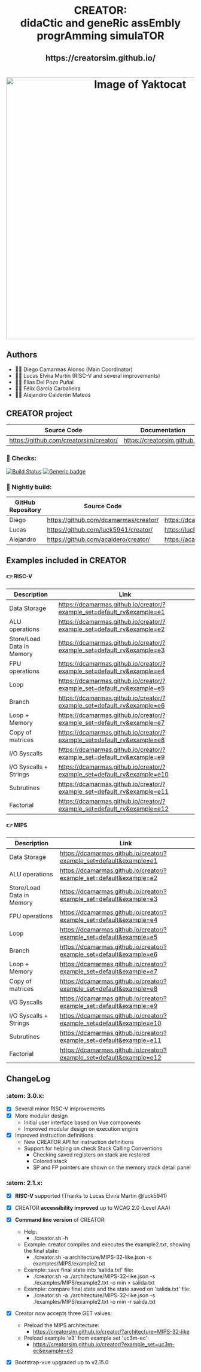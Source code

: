 
<html>
 <h1 align="center">CREATOR: <br>didaCtic and geneRic assEmbly progrAmming simulaTOR</h1>
 <h2 align="center"> https://creatorsim.github.io/ </h2>
 <h1 align="center"><img alt="Image of Yaktocat" width="700vw" src="https://creatorsim.github.io/images/user_mode/execute_program.PNG"></h1>
</html>

## Authors
* :technologist: Diego Camarmas Alonso (Main Coordinator)
* :technologist: Lucas Elvira Martín (RISC-V and several improvements)
* :technologist: Elías Del Pozo Puñal
* :technologist: Félix García Carballeira 
* :technologist: Alejandro Calderón Mateos


## CREATOR project
 
| Source Code                             | Documentation                  | Creator                                | 
|-----------------------------------------|--------------------------------|----------------------------------------| 
| https://github.com/creatorsim/creator/  |  https://creatorsim.github.io/ |  https://creatorsim.github.io/creator/ | 

### :mag_right:	 Checks:

[![Build Status](https://travis-ci.org/dcamarmas/creator.svg?branch=master)](https://travis-ci.org/dcamarmas/creator)
[![Generic badge](https://img.shields.io/badge/achecker-WCAG%202.0%20(Level%20AAA)-green.svg)](https://shields.io/)

### :microscope:	 Nightly build:

| GitHub Repository | Source Code                     | Creator                                | 
|-------------------|-----------------------------------------|----------------------------------------| 
| Diego             | https://github.com/dcamarmas/creator/   |  https://dcamarmas.github.io/creator/  | 
| Lucas             | https://github.com/luck5941/creator/    |  https://luck5941.github.io/creator/   | 
| Alejandro         | https://github.com/acaldero/creator/    |  https://acaldero.github.io/creator/   | 


## Examples included in CREATOR

#### :point_right:	 RISC-V

| Description                | Link                                                                     |
|----------------------------|--------------------------------------------------------------------------| 
| Data Storage               | https://dcamarmas.github.io/creator/?example_set=default_rv&example=e1   |
| ALU operations             | https://dcamarmas.github.io/creator/?example_set=default_rv&example=e2   |
| Store/Load Data in Memory  | https://dcamarmas.github.io/creator/?example_set=default_rv&example=e3   |
| FPU operations             | https://dcamarmas.github.io/creator/?example_set=default_rv&example=e4   |
| Loop                       | https://dcamarmas.github.io/creator/?example_set=default_rv&example=e5   |
| Branch                     | https://dcamarmas.github.io/creator/?example_set=default_rv&example=e6   |
| Loop + Memory              | https://dcamarmas.github.io/creator/?example_set=default_rv&example=e7   |
| Copy of matrices           | https://dcamarmas.github.io/creator/?example_set=default_rv&example=e8   |
| I/O Syscalls               | https://dcamarmas.github.io/creator/?example_set=default_rv&example=e9   |
| I/O Syscalls + Strings     | https://dcamarmas.github.io/creator/?example_set=default_rv&example=e10  |
| Subrutines                 | https://dcamarmas.github.io/creator/?example_set=default_rv&example=e11  |
| Factorial                  | https://dcamarmas.github.io/creator/?example_set=default_rv&example=e12  |

#### :point_right:	 MIPS

| Description                | Link                                                                  |
|----------------------------|-----------------------------------------------------------------------|
| Data Storage               | https://dcamarmas.github.io/creator/?example_set=default&example=e1   |
| ALU operations             | https://dcamarmas.github.io/creator/?example_set=default&example=e2   |
| Store/Load Data in Memory  | https://dcamarmas.github.io/creator/?example_set=default&example=e3   |
| FPU operations             | https://dcamarmas.github.io/creator/?example_set=default&example=e4   |
| Loop                       | https://dcamarmas.github.io/creator/?example_set=default&example=e5   |
| Branch                     | https://dcamarmas.github.io/creator/?example_set=default&example=e6   |
| Loop + Memory              | https://dcamarmas.github.io/creator/?example_set=default&example=e7   |
| Copy of matrices           | https://dcamarmas.github.io/creator/?example_set=default&example=e8   |
| I/O Syscalls               | https://dcamarmas.github.io/creator/?example_set=default&example=e9   |
| I/O Syscalls + Strings     | https://dcamarmas.github.io/creator/?example_set=default&example=e10  |
| Subrutines                 | https://dcamarmas.github.io/creator/?example_set=default&example=e11  |
| Factorial                  | https://dcamarmas.github.io/creator/?example_set=default&example=e12  |


## ChangeLog

### :atom: 3.0.x:
- [x] Several minor RISC-V improvements
- [x] More modular design
     * Initial user interface based on Vue components
     * Improved modular design on execution engine
- [x] Improved instruction definitions
     * New CREATOR API for instruction definitions
     * Support for helping on check Stack Calling Conventions
       * Checking saved registers on stack are restored
       * Colored stack
       * SP and FP pointers are shown on the memory stack detail panel

### :atom: 2.1.x:
- [x] **RISC-V** supported (Thanks to Lucas Elvira Martín @luck5941)
- [x] CREATOR **accessibility improved** up to WCAG 2.0 (Level AAA)
- [X] **Command line version** of CREATOR: 
     * Help:
       * ./creator.sh -h
     * Example: creator compiles and executes the example2.txt, showing the final state:
       * ./creator.sh -a architecture/MIPS-32-like.json -s examples/MIPS/example2.txt
     * Example: save final state into 'salida.txt' file:
       * ./creator.sh -a ./architecture/MIPS-32-like.json -s ./examples/MIPS/example2.txt -o min > salida.txt
     * Example: compare final state and the state saved on 'salida.txt' file:
       * ./creator.sh -a ./architecture/MIPS-32-like.json -s ./examples/MIPS/example2.txt -o min -r salida.txt
- [x] Creator now accepts three GET values:
     * Preload the MIPS architecture:
       * https://creatorsim.github.io/creator/?architecture=MIPS-32-like
     * Preload example 'e3' from example set 'uc3m-ec':
       * https://creatorsim.github.io/creator/?example_set=uc3m-ec&example=e3
- [x] Bootstrap-vue upgraded up to v2.15.0

